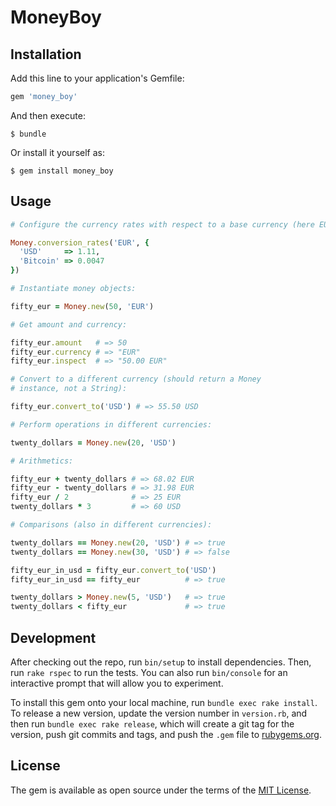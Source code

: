 # MoneyBoy

## Installation

Add this line to your application's Gemfile:

```ruby
gem 'money_boy'
```

And then execute:

    $ bundle

Or install it yourself as:

    $ gem install money_boy

## Usage

```ruby
# Configure the currency rates with respect to a base currency (here EUR):

Money.conversion_rates('EUR', {
  'USD'     => 1.11,
  'Bitcoin' => 0.0047
})

# Instantiate money objects:

fifty_eur = Money.new(50, 'EUR')

# Get amount and currency:

fifty_eur.amount   # => 50
fifty_eur.currency # => "EUR"
fifty_eur.inspect  # => "50.00 EUR"

# Convert to a different currency (should return a Money
# instance, not a String):

fifty_eur.convert_to('USD') # => 55.50 USD

# Perform operations in different currencies:

twenty_dollars = Money.new(20, 'USD')

# Arithmetics:

fifty_eur + twenty_dollars # => 68.02 EUR
fifty_eur - twenty_dollars # => 31.98 EUR
fifty_eur / 2              # => 25 EUR
twenty_dollars * 3         # => 60 USD

# Comparisons (also in different currencies):

twenty_dollars == Money.new(20, 'USD') # => true
twenty_dollars == Money.new(30, 'USD') # => false

fifty_eur_in_usd = fifty_eur.convert_to('USD')
fifty_eur_in_usd == fifty_eur          # => true

twenty_dollars > Money.new(5, 'USD')   # => true
twenty_dollars < fifty_eur             # => true
```

## Development

After checking out the repo, run `bin/setup` to install dependencies. Then, run `rake rspec` to run the tests. You can also run `bin/console` for an interactive prompt that will allow you to experiment.

To install this gem onto your local machine, run `bundle exec rake install`. To release a new version, update the version number in `version.rb`, and then run `bundle exec rake release`, which will create a git tag for the version, push git commits and tags, and push the `.gem` file to [rubygems.org](https://rubygems.org).

## License

The gem is available as open source under the terms of the [MIT License](http://opensource.org/licenses/MIT).
